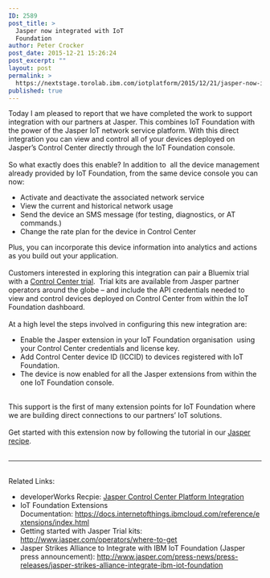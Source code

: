 ```yaml
---
ID: 2589
post_title: >
  Jasper now integrated with IoT
  Foundation
author: Peter Crocker
post_date: 2015-12-21 15:26:24
post_excerpt: ""
layout: post
permalink: >
  https://nextstage.torolab.ibm.com/iotplatform/2015/12/21/jasper-now-integrated-with-iot-foundation/
published: true
---
```

Today I am pleased to report that we have completed the work to support integration with our partners at Jasper. This combines IoT Foundation with the power of the Jasper IoT network service platform. With this direct integration you can view and control all of your devices deployed on Jasper’s Control Center directly through the IoT Foundation console.<br /><br />So what exactly does this enable? In addition to  all the device management already provided by IoT Foundation, from the same device console you can now:<br /><ul><li>Activate and deactivate the associated network service</li><li>View the current and historical network usage</li><li>Send the device an SMS message (for testing, diagnostics, or AT commands.)</li><li>Change the rate plan for the device in Control Center</li></ul>Plus, you can incorporate this device information into analytics and actions as you build out your application.<br /><br />Customers interested in exploring this integration can pair a Bluemix trial with a <a target="_blank" href="http://www.jasper.com/operators/where-to-get">Control Center trial</a>.  Trial kits are available from Jasper partner operators around the globe – and include the API credentials needed to view and control devices deployed on Control Center from within the IoT Foundation dashboard.<br /><br />At a high level the steps involved in configuring this new integration are:<br /><ul><li>Enable the Jasper extension in your IoT Foundation organisation  using your Control Center credentials and license key.</li><li>Add Control Center device ID (ICCID) to devices registered with IoT Foundation.</li><li>The device is now enabled for all the Jasper extensions from within the one IoT Foundation console.</li></ul><br />This support is the first of many extension points for IoT Foundation where we are building direct connections to our partners’ IoT solutions. <br /><br />Get started with this extension now by following the tutorial in our <a href="https://nextstage.torolab.ibm.com/recipes/tutorials/jasper-control-center-integration/">Jasper recipe</a>. <br /><br /><hr /><br />Related Links:<br /><ul><li>developerWorks Recpie: <a href="https://nextstage.torolab.ibm.com/recipes/tutorials/jasper-control-center-integration/">Jasper Control Center Platform Integration</a></li><li>IoT Foundation Extensions Documentation: <a href="https://docs.internetofthings.ibmcloud.com/reference/extensions/index.html">https://docs.internetofthings.ibmcloud.com/reference/extensions/index.html </a></li><li>Getting started with Jasper Trial kits: <a target="_blank" href="http://www.jasper.com/operators/where-to-get">http://www.jasper.com/operators/where-to-get</a></li><li>Jasper Strikes Alliance to Integrate with IBM IoT Foundation (Jasper press announcement): <a target="_blank" href="http://www.jasper.com/press-news/press-releases/jasper-strikes-alliance-integrate-ibm-iot-foundation">http://www.jasper.com/press-news/press-releases/jasper-strikes-alliance-integrate-ibm-iot-foundation</a></li></ul>